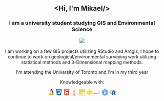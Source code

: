 
<h2 align="center">&ltHi, I'm Mikael/&gt;</h2>
<h3 align="center">I am a university student studying GIS and Environmental Science</h3>

<p align="center">
  <img src="https://i.pinimg.com/originals/44/9e/05/449e058844d89d45822a44c9f5f60fe2.gif" />
</p>

<p align="center">
   I am working on a few GIS projects utilizing RStudio and Arcgis, I hope to continue to work on geological/environmental surveying work utilizing statistical methods and 3-Dimensional mapping methods.
</p>
<p align="center">
   I'm attending the University of Toronto and I'm in my third year
</p>


<p align="center">Knowledgeable with:</p>
<p align="center">
  <img src="https://github.com/devicons/devicon/blob/master/icons/linux/linux-original.svg" alt="c" width="20" height="20" /> 
  <img src="https://github.com/devicons/devicon/blob/master/icons/css3/css3-plain.svg" alt="css3" width="20" height="20" />
  <img src="https://github.com/devicons/devicon/blob/master/icons/html5/html5-plain.svg" alt="html5" width="20" height="20" />
  <img src="https://github.com/devicons/devicon/blob/master/icons/java/java-plain.svg" alt="java" width="20" height="20" />
  <img src="https://github.com/devicons/devicon/blob/master/icons/javascript/javascript-plain.svg" alt="javascript" width="20" height="20" />
  <img src="https://github.com/devicons/devicon/blob/master/icons/python/python-plain.svg" alt="python" width="20" height="20" />
  <img src="https://github.com/devicons/devicon/blob/master/icons/mysql/mysql-original-wordmark.svg" alt="sql" width="20" height="20" />
  <img src="https://github.com/devicons/devicon/blob/master/icons/rstudio/rstudio-original.svg" alt="sql" width="20" height="20" />
  <img src="https://github.com/devicons/devicon/blob/master/icons/r/r-original.svg" alt="sql" width="20" height="20" />

</p>

